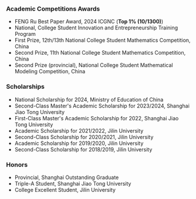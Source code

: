 ### Academic Competitions Awards

- FENG Ru Best Paper Award, 2024 ICGNC (**Top 1\% (10/1300)**)
- National, College Student Innovation and Entrepreneurship Training Program
- First Prize, 12th/13th National College Student Mathematics Competition, China
- Second Prize, 11th National College Student Mathematics Competition, China
- Second Prize (provincial), National College Student Mathematical Modeling Competition, China

### Scholarships

- National Scholarship for 2024, Ministry of Education of China
- Second-Class Master's Academic Scholarship for 2023/2024, Shanghai Jiao Tong University
- First-Class Master's Academic Scholarship for 2022, Shanghai Jiao Tong University
- Academic Scholarship for 2021/2022, Jilin University
- Second-Class Scholarship for 2020/2021, Jilin University
- Academic Scholarship for 2019/2020, Jilin University
- Second-Class Scholarship for 2018/2019, Jilin University

### Honors

- Provincial, Shanghai Outstanding Graduate
- Triple-A Student, Shanghai Jiao Tong University
- College Excellent Student, Jilin University
